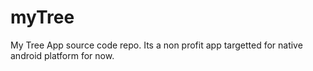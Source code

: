 # myTree
My Tree App source code repo. Its a non profit app targetted for native android platform for now. 
